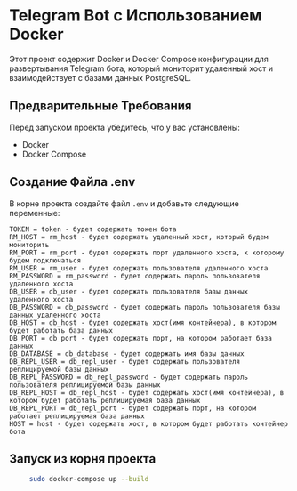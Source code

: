 # Telegram Bot с Использованием Docker

Этот проект содержит Docker и Docker Compose конфигурации для развертывания Telegram бота, который мониторит удаленный хост и взаимодействует с базами данных PostgreSQL.

## Предварительные Требования

Перед запуском проекта убедитесь, что у вас установлены:

- Docker
- Docker Compose

## Создание Файла .env

В корне проекта создайте файл `.env` и добавьте следующие переменные:
```
TOKEN = token - будет содержать токен бота
RM_HOST = rm_host - будет содержать удаленный хост, который будем мониторить
RM_PORT = rm_port - будет содержать порт удаленного хоста, к которому будем подключаться
RM_USER = rm_user - будет содержать пользователя удаленного хоста
RM_PASSWORD = rm_password - будет содержать пароль пользователя удаленного хоста
DB_USER = db_user - будет содержать пользователя базы данных удаленного хоста
DB_PASSWORD = db_password - будет содержать пароль пользователя базы данных удаленного хоста
DB_HOST = db_host - будет содержать хост(имя контейнера), в котором будет работать база данных
DB_PORT = db_port - будет содержать порт, на котором работает база данных
DB_DATABASE = db_database - будет содержать имя базы данных
DB_REPL_USER = db_repl_user - будет содержать пользователя реплицируемой базы данных
DB_REPL_PASSWORD = db_repl_password - будет содержать пароль пользователя реплицируемой базы данных
DB_REPL_HOST = db_repl_host - будет содержать хост(имя контейнера), в котором будет работать реплицируемая база данных
DB_REPL_PORT = db_repl_port - будет содержать порт, на котором работает реплицируемая база данных
HOST = host - будет содержать хост, в котором будет работать контейнер бота
```
## Запуск из корня проекта
```sh
     sudo docker-compose up --build
```

